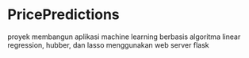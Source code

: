 # PricePredictions
proyek membangun aplikasi machine learning berbasis algoritma linear regression, hubber, dan lasso menggunakan web server flask